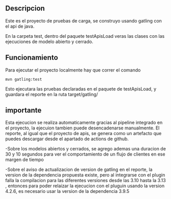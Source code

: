 ## Descripcion
Este es el proyecto de pruebas de carga, se construyo usando gatling con el api de java.

En la carpeta test, dentro del paquete testApisLoad veras las clases con las ejecuciones de modelo abierto y cerrado.
## Funcionamiento
Para ejecutar el proyecto localmente hay que correr el comando
```
mvn gatling:test
```
Esto ejecutara las pruebas declaradas en el paquete de testApisLoad, y guardara el reporte en la ruta target/gatling/


## importante
Esta ejecucion se realiza automaticamente gracias al pipeline integrado en el proyecto, la ejecuion tambien puede desencadenarse manualmente.
El reporte, al igual que el proyecto de apis, se genera como un artefacto que puedes descargar desde el apartado de actions de github.

-Sobre los modelos abiertos y cerrados, se agrego ademas una duracion de 30 y 10 segundos para ver el comportamiento de un flujo de clientes en ese margen de tiempo

-Sobre el aviso de actualizacion de version de gatling en el reporte, la version de la dependencia propuesta existe, pero al integrarse con el plugin falla la compilacion para las diferentes versiones desde las 3.10 hasta la 3.13 , entonces para poder relaizar la ejecucion con el pluguin usando la version 4.2.6, es necesario usar la version de la dependencia 3.9.5

